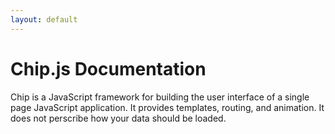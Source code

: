 ```yaml
---
layout: default
---
```



# Chip.js Documentation

Chip is a JavaScript framework for building the user interface of a single page JavaScript application. It provides
templates, routing, and animation. It does not perscribe how your data should be loaded.

